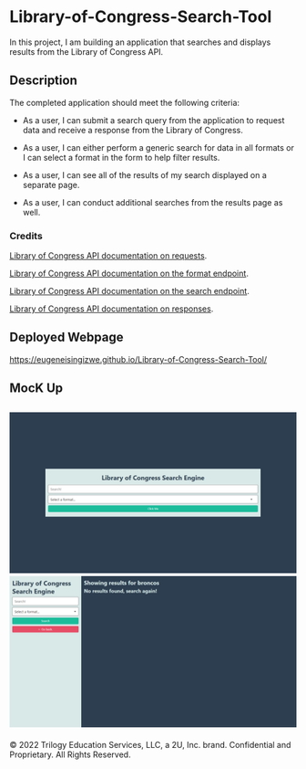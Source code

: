 # Library-of-Congress-Search-Tool


In this project, I am building an application that searches and displays results from the Library of Congress API.

## Description

The completed application should meet the following criteria:

* As a user, I can submit a search query from the application to request data and receive a response from the Library of Congress.

* As a user, I can either perform a generic search for data in all formats or I can select a format in the form to help filter results.

* As a user, I can see all of the results of my search displayed on a separate page.

* As a user, I can conduct additional searches from the results page as well.

### Credits 


[Library of Congress API documentation on requests](https://libraryofcongress.github.io/data-exploration/requests.html#format).

  


 [Library of Congress API documentation on the format endpoint](https://libraryofcongress.github.io/data-exploration/requests.html#format).

[Library of Congress API documentation on the search endpoint](https://libraryofcongress.github.io/data-exploration/requests.html#search).

 [Library of Congress API documentation on responses](https://libraryofcongress.github.io/data-exploration/responses.html).

## Deployed Webpage 
https://eugeneisingizwe.github.io/Library-of-Congress-Search-Tool/
## MocK Up

![Screenshot of home page](./main/assets/Image/homepage.png)
![Screenshot of my result page](./main/assets/Image/resultpage.png)
---
© 2022 Trilogy Education Services, LLC, a 2U, Inc. brand. Confidential and Proprietary. All Rights Reserved.